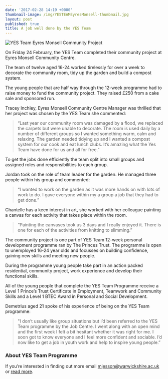 ```yaml
---
date: '2017-02-28 14:19 +0000'
thumbnail-image: /img/YESTEAMEyresMonsell-thumbnail.jpg
layout: post
published: true
title: A job well done by the YES Team
---
```


![YES Team Eyres Monsell Community Project]({{site.baseurl}}/img/YESTEAMEyresMonsell-fullsize-web.jpg)

On Friday 24 February, the YES Team completed their community project at Eyres Monsell Community Centre.

The team of twelve aged 16-24 worked tirelessly for over a week to decorate the community room, tidy up the garden and build a compost system. 

The young people that are half way through the 12-week programme had to raise money to fund the community project. They raised £250 from a cake sale and sponsored run.  

Tracey Inchley, Eyres Monsell Community Centre Manager was thrilled that her project was chosen by the YES Team she commented: 

> “Last year our community room was damaged by a flood, we replaced the carpets but were unable to decorate. The room is used daily by a number of different groups so I wanted something warm, calm and relaxing. The garden needed tidying up and I wanted a compost system for our cook and eat lunch clubs. It’s amazing what the Yes Team have done for us and all for free.”

To get the jobs done efficiently the team split into small groups and assigned roles and responsibilities to each group.  

Jordan took on the role of team leader for the garden.  He managed three people within his group and commented:

> “I wanted to work on the garden as it was more hands on with lots of work to do.  I gave everyone within my a group a job that they had to get done.”

Chantelle has a keen interest in art, she worked with her colleague painting a canvas for each activity that takes place within the room. 

> “Painting the canvases took us 3 days and I really enjoyed it.  There is one for each of the activities from knitting to slimming.”

The community project is one part of YES Team 12-week personal development programme ran by The Princes Trust.   The programme is open to unemployed 16-24 year olds and focusses on building confidence, gaining new skills and meeting new people.

During the programme young people take part in an action packed residential, community project, work experience and develop their functional skills.

All of the young people that complete the YES Team Programme receive a Level 1 Prince’s Trust Certificate in Employment, Teamwork and Community Skills and a Level 1 BTEC Award in Personal and Social Development.

Demetrius aged 21 spoke of his experience of being on the YES Team programme:

> "I don’t usually like group situations but I’d been referred to the YES Team programme by the Job Centre. I went along with an open mind and the first week I felt a bit hesitant whether it was right for me. I soon got to know everyone and I feel more confident and sociable. I’d now like to get a job in youth work and help to inspire young people.”

### About YES Team Programme

If you’re interested in finding out more email [mjesson@warwickshire.ac.uk](mailto:mjesson@warwickshire.ac.uk) or [read more](https://www.yesproject.org/what-you-can-do/get-motivated-to-succeed/).
